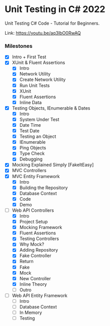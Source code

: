 # Unit Testing in C# 2022

Unit Testing C# Code - Tutorial for Beginners.

Link: <https://youtu.be/aq3IbO0RwAQ>

### Milestones

- [x] Intro + First Test
- [x] XUnit & Fluent Assertions
  - [x] Intro
  - [x] Network Utility
  - [x] Create Network Utility
  - [x] Run Unit Tests
  - [x] XUnit
  - [x] Fluent Assertions
  - [x] Inline Data
- [x] Testing Objects, IEnumerable & Dates
  - [x] Intro
  - [x] System Under Test
  - [x] Date Time
  - [x] Test Date
  - [x] Testing an Object
  - [x] IEnumerable
  - [x] Ping Objects
  - [x] Type Check
  - [x] Debugging
- [x] Mocking Explained Simply [FakeItEasy]
- [x] MVC Controllers
- [x] MVC Entity Framework
  - [x] Intro
  - [x] Building the Repository
  - [x] Database Context
  - [x] Code
  - [x] Demo
- [ ] Web API Controllers
  - [x] Intro
  - [x] Project Setup
  - [x] Mocking Framework
  - [x] Fluent Assertions
  - [x] Testing Controllers
  - [x] Why Mock?
  - [x] Adding Repository
  - [x] Fake Controller
  - [x] Return
  - [x] Fake
  - [x] Mock
  - [x] New Controller
  - [x] Inline Theory
  - [ ] Outro
- [ ] Web API Entity Framework
  - [ ] Intro
  - [ ] Database Context
  - [ ] In Memory
  - [ ] Testing

